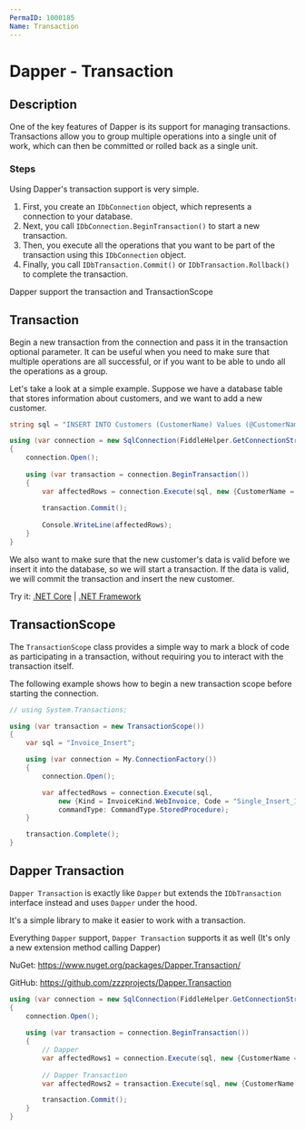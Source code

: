 ```yaml
---
PermaID: 1000185
Name: Transaction
---
```


# Dapper - Transaction

## Description

One of the key features of Dapper is its support for managing transactions. Transactions allow you to group multiple operations into a single unit of work, which can then be committed or rolled back as a single unit. 

### Steps

Using Dapper's transaction support is very simple. 

 1. First, you create an `IDbConnection` object, which represents a connection to your database. 
 2. Next, you call `IDbConnection.BeginTransaction()` to start a new transaction. 
 3. Then, you execute all the operations that you want to be part of the transaction using this `IDbConnection` object. 
 4. Finally, you call `IDbTransaction.Commit()` or `IDbTransaction.Rollback()` to complete the transaction.

Dapper support the transaction and TransactionScope

## Transaction

Begin a new transaction from the connection and pass it in the transaction optional parameter. It can be useful when you need to make sure that multiple operations are all successful, or if you want to be able to undo all the operations as a group.

Let's take a look at a simple example. Suppose we have a database table that stores information about customers, and we want to add a new customer. 

```csharp
string sql = "INSERT INTO Customers (CustomerName) Values (@CustomerName);";

using (var connection = new SqlConnection(FiddleHelper.GetConnectionStringSqlServerW3Schools()))
{
	connection.Open();
	
	using (var transaction = connection.BeginTransaction())
	{
		var affectedRows = connection.Execute(sql, new {CustomerName = "Mark"}, transaction: transaction);
		
		transaction.Commit();
		
		Console.WriteLine(affectedRows);
	}
}
```

We also want to make sure that the new customer's data is valid before we insert it into the database, so we will start a transaction. If the data is valid, we will commit the transaction and insert the new customer. 

Try it: [.NET Core](https://dotnetfiddle.net/C5koRx) | [.NET Framework](https://dotnetfiddle.net/RlZRFz)

## TransactionScope

The `TransactionScope` class provides a simple way to mark a block of code as participating in a transaction, without requiring you to interact with the transaction itself.

The following example shows how to begin a new transaction scope before starting the connection.

```csharp
// using System.Transactions;

using (var transaction = new TransactionScope())
{
	var sql = "Invoice_Insert";

	using (var connection = My.ConnectionFactory())
	{
		connection.Open();

		var affectedRows = connection.Execute(sql,
			new {Kind = InvoiceKind.WebInvoice, Code = "Single_Insert_1"},
			commandType: CommandType.StoredProcedure);
	}

	transaction.Complete();
}
```

## Dapper Transaction

`Dapper Transaction` is exactly like `Dapper` but extends the `IDbTransaction` interface instead and uses `Dapper` under the hood.

It's a simple library to make it easier to work with a transaction.

Everything `Dapper` support, `Dapper Transaction` supports it as well (It's only a new extension method calling Dapper)

NuGet: https://www.nuget.org/packages/Dapper.Transaction/

GitHub: https://github.com/zzzprojects/Dapper.Transaction

```csharp
using (var connection = new SqlConnection(FiddleHelper.GetConnectionStringSqlServerW3Schools()))
{
	connection.Open();
	
	using (var transaction = connection.BeginTransaction())
	{
		// Dapper
		var affectedRows1 = connection.Execute(sql, new {CustomerName = "Mark"}, transaction: transaction);
		
		// Dapper Transaction
		var affectedRows2 = transaction.Execute(sql, new {CustomerName = "Mark"});

		transaction.Commit();
	}
}
```